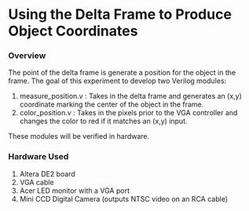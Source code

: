 # Using the Delta Frame to Produce Object Coordinates
### Overview
The point of the delta frame is generate a position for the object in the frame. The goal of this experiment to develop two Verilog modules:

1. measure_position.v : Takes in the delta frame and generates an (x,y) coordinate marking the center of the object in the frame.
2. color_position.v : Takes in the pixels prior to the VGA controller and changes the color to red if it matches an (x,y) input.

These modules will be verified in hardware.

### Hardware Used
1.  Altera DE2 board
2.  VGA cable
3.  Acer LED monitor with a VGA port
4.  Mini CCD Digital Camera (outputs NTSC video on an RCA cable)


